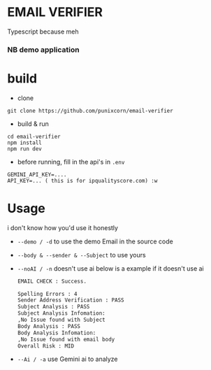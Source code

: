 # EMAIL VERIFIER
Typescript because meh

### NB demo application

# build 
- clone
```
git clone https://github.com/punixcorn/email-verifier
```
- build  & run
```
cd email-verifier
npm install
npm run dev
```
- before running, fill in the api's in `.env`
```
GEMINI_API_KEY=....
API_KEY=... ( this is for ipqualityscore.com) :w
```
# Usage

i don't know how you'd use it honestly

-   `--demo / -d` to use the demo Email in the source code
-   `--body & --sender & --Subject` to use yours
-   `--noAI / -n` doesn't use ai below is a example if it doesn't use ai

    ```txt
    EMAIL CHECK : Success.

    Spelling Errors : 4
    Sender Address Verification : PASS
    Subject Analysis : PASS
    Subject Analysis Infomation:
    ,No Issue found with Subject
    Body Analysis : PASS
    Body Analysis Infomation:
    ,No Issue found with email body
    Overall Risk : MID
    ```

-   `--Ai / -a` use Gemini ai to analyze
